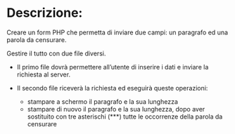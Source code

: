 # Descrizione:

Creare un form PHP che permetta di inviare due campi:
un paragrafo ed una parola da censurare.

Gestire il tutto con due file diversi.
- Il primo file dovrà permettere all’utente di inserire i dati e inviare la richiesta al server.

- Il secondo file riceverà la richiesta ed eseguirà queste operazioni:
    - stampare a schermo il paragrafo e la sua lunghezza
    - stampare di nuovo il paragrafo e la sua lunghezza, dopo aver sostituito con tre asterischi (***) tutte le occorrenze della parola da censurare